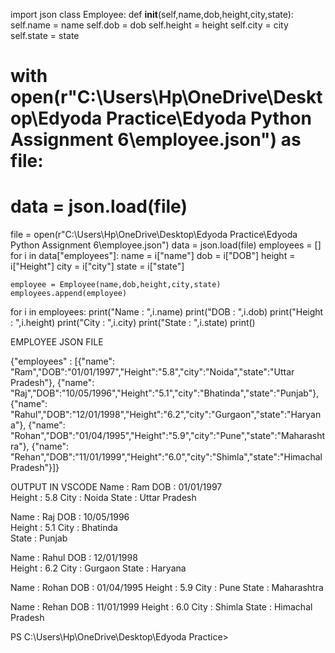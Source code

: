 import json
class Employee:
    def __init__(self,name,dob,height,city,state):
        self.name = name
        self.dob = dob
        self.height = height
        self.city = city
        self.state = state
        
# with open(r"C:\Users\Hp\OneDrive\Desktop\Edyoda Practice\Edyoda Python Assignment 6\employee.json") as file:
#     data = json.load(file)
file = open(r"C:\Users\Hp\OneDrive\Desktop\Edyoda Practice\Edyoda Python Assignment 6\employee.json")
data = json.load(file)
employees = []
for i in data["employees"]:
    name = i["name"]
    dob = i["DOB"]
    height = i["Height"]
    city = i["city"]
    state = i["state"]

    employee = Employee(name,dob,height,city,state)
    employees.append(employee)

for i in employees:
    print("Name : ",i.name)
    print("DOB : ",i.dob)
    print("Height : ",i.height)
    print("City : ",i.city)
    print("State : ",i.state)
    print()


EMPLOYEE JSON FILE

{"employees" : [{"name": "Ram","DOB":"01/01/1997","Height":"5.8","city":"Noida","state":"Uttar Pradesh"},
{"name": "Raj","DOB":"10/05/1996","Height":"5.1","city":"Bhatinda","state":"Punjab"},
{"name": "Rahul","DOB":"12/01/1998","Height":"6.2","city":"Gurgaon","state":"Haryana"},
{"name": "Rohan","DOB":"01/04/1995","Height":"5.9","city":"Pune","state":"Maharashtra"},
{"name": "Rehan","DOB":"11/01/1999","Height":"6.0","city":"Shimla","state":"Himachal Pradesh"}]}

OUTPUT IN VSCODE
Name :  Ram
DOB :  01/01/1997     
Height :  5.8
City :  Noida
State :  Uttar Pradesh

Name :  Raj
DOB :  10/05/1996     
Height :  5.1
City :  Bhatinda      
State :  Punjab       

Name :  Rahul
DOB :  12/01/1998     
Height :  6.2
City :  Gurgaon
State :  Haryana

Name :  Rohan
DOB :  01/04/1995
Height :  5.9
City :  Pune
State :  Maharashtra

Name :  Rehan
DOB :  11/01/1999
Height :  6.0
City :  Shimla
State :  Himachal Pradesh

PS C:\Users\Hp\OneDrive\Desktop\Edyoda Practice>
